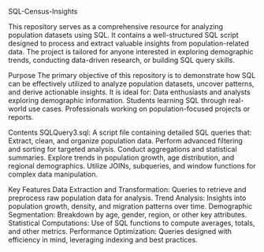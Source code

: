 SQL-Census-Insights

This repository serves as a comprehensive resource for analyzing population datasets using SQL. It contains a well-structured SQL script designed to process and extract valuable insights from population-related data. The project is tailored for anyone interested in exploring demographic trends, conducting data-driven research, or building SQL query skills.

Purpose
The primary objective of this repository is to demonstrate how SQL can be effectively utilized to analyze population datasets, uncover patterns, and derive actionable insights. 
It is ideal for:
Data enthusiasts and analysts exploring demographic information.
Students learning SQL through real-world use cases.
Professionals working on population-focused projects or reports.

Contents
SQLQuery3.sql: A script file containing detailed SQL queries that:
Extract, clean, and organize population data.
Perform advanced filtering and sorting for targeted analysis.
Conduct aggregations and statistical summaries.
Explore trends in population growth, age distribution, and regional demographics.
Utilize JOINs, subqueries, and window functions for complex data manipulation.

Key Features
Data Extraction and Transformation: Queries to retrieve and preprocess raw population data for analysis.
Trend Analysis: Insights into population growth, density, and migration patterns over time.
Demographic Segmentation: Breakdown by age, gender, region, or other key attributes.
Statistical Computations: Use of SQL functions to compute averages, totals, and other metrics.
Performance Optimization: Queries designed with efficiency in mind, leveraging indexing and best practices.
